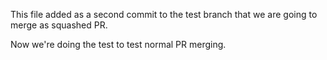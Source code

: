 This file added as a second commit to the test branch that we are going to merge as squashed PR.

Now we're doing the test to test normal PR merging.

